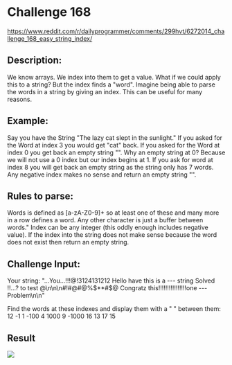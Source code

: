 # Challenge 168

https://www.reddit.com/r/dailyprogrammer/comments/299hvt/6272014_challenge_168_easy_string_index/

## Description:

We know arrays. We index into them to get a value. What if we could apply this to a string? But the index finds a "word". Imagine being able to parse the words in a string by giving an index. This can be useful for many reasons.

## Example:
Say you have the String "The lazy cat slept in the sunlight."
If you asked for the Word at index 3 you would get "cat" back. If you asked for the Word at index 0 you get back an empty string "". Why an empty string at 0? Because we will not use a 0 index but our index begins at 1. If you ask for word at index 8 you will get back an empty string as the string only has 7 words. Any negative index makes no sense and return an empty string "".


## Rules to parse:

Words is defined as [a-zA-Z0-9]+ so at least one of these and many more in a row defines a word.
Any other character is just a buffer between words."
Index can be any integer (this oddly enough includes negative value).
If the index into the string does not make sense because the word does not exist then return an empty string.


## Challenge Input:

Your string: "...You...!!!@!3124131212 Hello have this is a --- string Solved !!...? to test @\n\n\n#!#@#@%$**#$@ Congratz this!!!!!!!!!!!!!!!!one ---Problem\n\n"

Find the words at these indexes and display them with a " " between them: 12 -1 1 -100 4 1000 9 -1000 16 13 17 15


## Result 

<img src="http://i.imgur.com/pj2tjkz.jpg">
